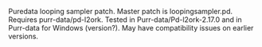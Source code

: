 Puredata looping sampler patch. Master patch is loopingsampler.pd. Requires purr-data/pd-l2ork. Tested in Purr-data/Pd-l2ork-2.17.0 and in Purr-data for Windows (version?). May have compatibility issues on earlier versions.